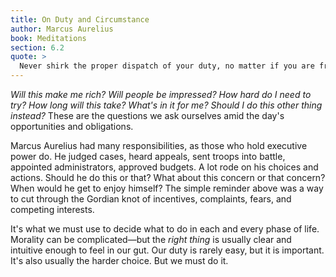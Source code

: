 ```yaml
---
title: On Duty and Circumstance
author: Marcus Aurelius
book: Meditations
section: 6.2
quote: >
  Never shirk the proper dispatch of your duty, no matter if you are freezing or hot, groggy or well-rested, vilified or praised, not even if dying or pressed by other demands. Even dying is one of the important assignments of life and, in this as in all else, make the most of your resources to do well the duty at hand.
---
```


_Will this make me rich?_ _Will people be impressed?_ _How hard do I need to try?_ _How long will this take?_ _What's in it for me?_ _Should I do this other thing instead?_ These are the questions we ask ourselves amid the day's opportunities and obligations.

Marcus Aurelius had many responsibilities, as those who hold executive power do. He judged cases, heard appeals, sent troops into battle, appointed administrators, approved budgets. A lot rode on his choices and actions. Should he do this or that? What about this concern or that concern? When would he get to enjoy himself? The simple reminder above was a way to cut through the Gordian knot of incentives, complaints, fears, and competing interests.

It's what we must use to decide what to do in each and every phase of life. Morality can be complicated—but the _right thing_ is usually clear and intuitive enough to feel in our gut. Our duty is rarely easy, but it is important. It's also usually the harder choice. But we must do it.
